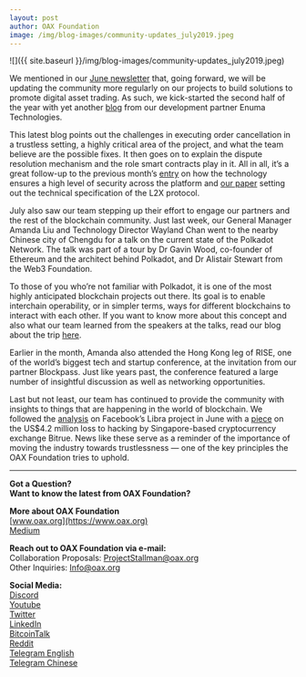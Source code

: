 ```yaml
---
layout: post
author: OAX Foundation
image: /img/blog-images/community-updates_july2019.jpeg
---
```

![]({{ site.baseurl }}/img/blog-images/community-updates_july2019.jpeg)

We mentioned in our [June newsletter](https://medium.com/@OAX_Foundation/community-update-june-2019-183efcee3ec1) that, going forward, we will be updating the community more regularly on our projects to build solutions to promote digital asset trading. As such, we kick-started the second half of the year with yet another [blog](https://medium.com/@OAX_Foundation/order-cancellation-in-trustless-setting-68c3470f576e) from our development partner Enuma Technologies.

This latest blog points out the challenges in executing order cancellation in a trustless setting, a highly critical area of the project, and what the team believe are the possible fixes. It then goes on to explain the dispute resolution mechanism and the role smart contracts play in it. All in all, it’s a great follow-up to the previous month’s [entry](https://medium.com/@OAX_Foundation/a-deep-dive-into-technology-5a92c18d8485) on how the technology ensures a high level of security across the platform and [our paper](https://medium.com/@OAX_Foundation/new-paper-new-milestone-74ee6e736d5b) setting out the technical specification of the L2X protocol.

July also saw our team stepping up their effort to engage our partners and the rest of the blockchain community. Just last week, our General Manager Amanda Liu and Technology Director Wayland Chan went to the nearby Chinese city of Chengdu for a talk on the current state of the Polkadot Network. The talk was part of a tour by Dr Gavin Wood, co-founder of Ethereum and the architect behind Polkadot, and Dr Alistair Stewart from the Web3 Foundation.

To those of you who’re not familiar with Polkadot, it is one of the most highly anticipated blockchain projects out there. Its goal is to enable interchain operability, or in simpler terms, ways for different blockchains to interact with each other. If you want to know more about this concept and also what our team learned from the speakers at the talks, read our blog about the trip [here](https://medium.com/@OAX_Foundation/parathreads-and-scaling-our-takeaways-from-a-polkadot-meetup-75b28b5a0072).

Earlier in the month, Amanda also attended the Hong Kong leg of RISE, one of the world’s biggest tech and startup conference, at the invitation from our partner Blockpass. Just like years past, the conference featured a large number of insightful discussion as well as networking opportunities.

Last but not least, our team has continued to provide the community with insights to things that are happening in the world of blockchain. We followed the [analysis](https://medium.com/@OAX_Foundation/libra-the-devil-is-in-the-details-c137c996c589) on Facebook’s Libra project in June with a [piece](https://medium.com/@OAX_Foundation/are-you-hacked-off-with-hacking-6536b7b77873) on the US$4.2 million loss to hacking by Singapore-based cryptocurrency exchange Bitrue. News like these serve as a reminder of the importance of moving the industry towards trustlessness — one of the key principles the OAX Foundation tries to uphold.

---

**Got a Question?**  
**Want to know the latest from OAX Foundation?**  

**More about OAX Foundation**  
[www.oax.org](https://www.oax.org)  
[Medium](https://medium.com/@OAX_Foundation)  

**Reach out to OAX Foundation via e-mail:**  
Collaboration Proposals: [ProjectStallman@oax.org](mailto:ProjectStallman@oax.org)  
Other Inquiries: [Info@oax.org](mailto:Info@oax.org)  

**Social Media:**  
[Discord](https://discordapp.com/invite/ZH5YHkb)  
[Youtube](https://bit.ly/2Bvsk73)  
[Twitter](https://twitter.com/OAX_Foundation)  
[LinkedIn](https://www.linkedin.com/company/oax-foundation/)  
[BitcoinTalk](http://bitcointalk.org/index.php?topic=1943946)  
[Reddit](https://www.reddit.com/r/OpenANX/)  
[Telegram English](https://t.me/openanxteam)  
[Telegram Chinese](https://t.me/oax_cn)  